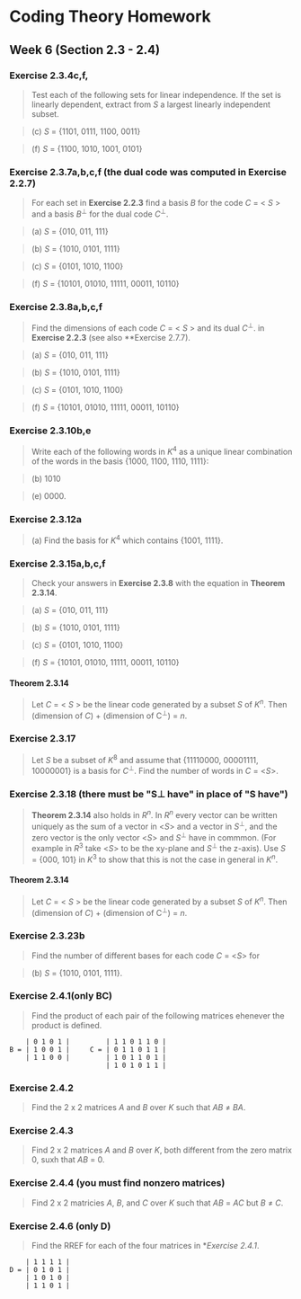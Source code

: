 # Coding Theory Homework

## Week 6 (Section 2.3 - 2.4)

### Exercise 2.3.4c,f,

> Test each of the following sets for linear independence. If the set is linearly dependent, extract from *S* a largest linearly independent subset.

> (c) *S* = {1101, 0111, 1100, 0011}

> (f) *S* = {1100, 1010, 1001, 0101}

### Exercise 2.3.7a,b,c,f (the dual code was computed in Exercise 2.2.7)

> For each set in **Exercise 2.2.3** find a basis *B* for the code *C* = < *S* > and a basis *B*<sup>⊥</sup> for the dual code *C*<sup>⊥</sup>.

> (a) *S* = {010, 011, 111}

> (b) *S* = {1010, 0101, 1111}

> (c) *S* = {0101, 1010, 1100}

> (f) *S* = {10101, 01010, 11111, 00011, 10110}

### Exercise 2.3.8a,b,c,f

> Find the dimensions of each code *C* = < *S* > and its dual *C*<sup>⊥</sup>. in **Exercise 2.2.3** (see also **Exercise 2.7.7).

> (a) *S* = {010, 011, 111}

> (b) *S* = {1010, 0101, 1111}

> (c) *S* = {0101, 1010, 1100}

> (f) *S* = {10101, 01010, 11111, 00011, 10110}

### Exercise 2.3.10b,e

> Write each of the following words in *K*<sup>4</sup> as a unique linear combination of the words in the basis {1000, 1100, 1110, 1111}:

> (b) 1010

> (e) 0000.

### Exercise 2.3.12a

> (a) Find the basis for *K*<sup>4</sup> which contains {1001, 1111}.

### Exercise 2.3.15a,b,c,f

> Check your answers in **Exercise 2.3.8** with the equation in **Theorem 2.3.14**.

> (a) *S* = {010, 011, 111}

> (b) *S* = {1010, 0101, 1111}

> (c) *S* = {0101, 1010, 1100}

> (f) *S* = {10101, 01010, 11111, 00011, 10110}

#### Theorem 2.3.14 

> Let *C* = < *S* > be the linear code generated by a subset *S* of *K*<sup>*n*</sup>. Then (dimension of *C*) + (dimension of C<sup>⊥</sup>) = *n*.

### Exercise 2.3.17

> Let *S* be a subset of *K*<sup>8</sup> and assume that {11110000, 00001111, 10000001} is a basis for *C*<sup>⊥</sup>. Find the number of words in *C* = <*S*>.


### Exercise 2.3.18 (there must be "S⊥ have" in place of "S have")

> **Theorem 2.3.14** also holds in *R*<sup>*n*</sup>. In *R*<sup>*n*</sup> every vector can be written uniquely as the sum of a vector in <*S*> and a vector in *S*<sup>⊥</sup>, and the zero vector is the only vector <*S*> and *S*<sup>⊥</sup> have in commmon. (For example in *R*<sup>3</sup> take <*S*> to be the xy-plane and *S*<sup>⊥</sup> the z-axis). Use *S* = {000, 101} in *K*<sup>3</sup> to show that this is not the case in general in *K*<sup>*n*</sup>.

#### Theorem 2.3.14 

> Let *C* = < *S* > be the linear code generated by a subset *S* of *K*<sup>*n*</sup>. Then (dimension of *C*) + (dimension of C<sup>⊥</sup>) = *n*.

### Exercise 2.3.23b

> Find the number of different bases for each code *C* = <*S*> for

> (b) *S* = {1010, 0101, 1111}.

### Exercise 2.4.1(only BC)

> Find the product of each pair of the following matrices ehenever the product is defined.
```
    | 0 1 0 1 |         | 1 1 0 1 1 0 |
B = | 1 0 0 1 |     C = | 0 1 1 0 1 1 |
    | 1 1 0 0 |         | 1 0 1 1 0 1 |
                        | 1 0 1 0 1 1 |
```

### Exercise 2.4.2

> Find the 2 x 2 matrices *A* and *B* over *K* such that *AB* ≠ *BA*.


### Exercise 2.4.3

> Find 2 x 2 matrices *A* and *B* over *K*, both different from the zero matrix 0, suxh that *AB* = 0.

### Exercise 2.4.4 (you must find nonzero matrices)

> Find 2 x 2 matricies *A*, *B*, and *C* over *K* such that *AB* = *AC* but *B* ≠ *C*.

### Exercise 2.4.6 (only D)

> Find the RREF for each of the four matrices in **Exercise 2.4.1*.
```
    | 1 1 1 1 |  
D = | 0 1 0 1 |  
    | 1 0 1 0 |  
    | 1 1 0 1 |  
```
